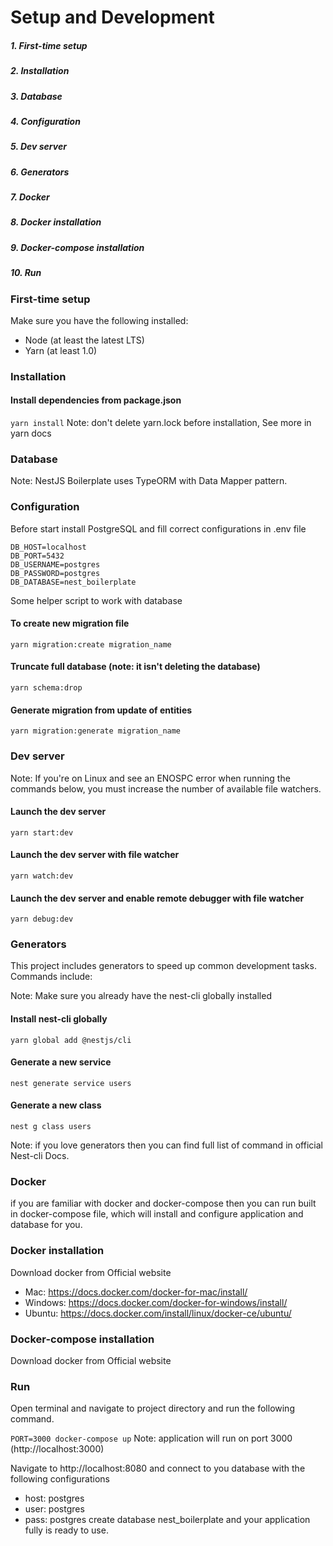 # Setup and Development
##### 1. First-time setup
##### 2. Installation
##### 3. Database
##### 4. Configuration
##### 5. Dev server
##### 6. Generators
##### 7. Docker
##### 8. Docker installation
##### 9. Docker-compose installation
##### 10. Run

### First-time setup
Make sure you have the following installed:

* Node (at least the latest LTS)
* Yarn (at least 1.0)

### Installation
#### Install dependencies from package.json
`yarn install`
Note: don't delete yarn.lock before installation, See more in yarn docs

### Database
Note: NestJS Boilerplate uses TypeORM with Data Mapper pattern.

### Configuration
Before start install PostgreSQL and fill correct configurations in .env file

```
DB_HOST=localhost
DB_PORT=5432
DB_USERNAME=postgres
DB_PASSWORD=postgres
DB_DATABASE=nest_boilerplate
```
Some helper script to work with database

#### To create new migration file
`yarn migration:create migration_name`

#### Truncate full database (note: it isn't deleting the database)
`yarn schema:drop`

#### Generate migration from update of entities
`yarn migration:generate migration_name`

### Dev server
Note: If you're on Linux and see an ENOSPC error when running the commands below, you must increase the number of available file watchers.

#### Launch the dev server
`yarn start:dev`

#### Launch the dev server with file watcher
`yarn watch:dev`

#### Launch the dev server and enable remote debugger with file watcher
`yarn debug:dev`

### Generators
This project includes generators to speed up common development tasks. Commands include:

Note: Make sure you already have the nest-cli globally installed

#### Install nest-cli globally
`yarn global add @nestjs/cli`

#### Generate a new service
`nest generate service users`

#### Generate a new class
`nest g class users`

Note: if you love generators then you can find full list of command in official Nest-cli Docs.

### Docker
if you are familiar with docker and docker-compose then you can run built in docker-compose file, which will install and configure application and database for you.

### Docker installation
Download docker from Official website

* Mac: https://docs.docker.com/docker-for-mac/install/
* Windows: https://docs.docker.com/docker-for-windows/install/
* Ubuntu: https://docs.docker.com/install/linux/docker-ce/ubuntu/

### Docker-compose installation
Download docker from Official website

### Run
Open terminal and navigate to project directory and run the following command.

`PORT=3000 docker-compose up`
Note: application will run on port 3000 (http://localhost:3000)

Navigate to http://localhost:8080 and connect to you database with the following configurations

* host: postgres
* user: postgres
* pass: postgres
create database nest_boilerplate and your application fully is ready to use.